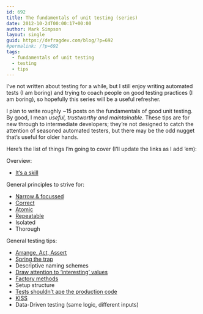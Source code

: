 ```yaml
---
id: 692
title: The fundamentals of unit testing (series)
date: 2012-10-24T00:00:17+00:00
author: Mark Simpson
layout: single
guid: https://defragdev.com/blog/?p=692
#permalink: /?p=692
tags:
  - fundamentals of unit testing
  - testing
  - tips
---
```

I’ve not written about testing for a while, but I still enjoy writing automated tests (I am boring) and trying to coach people on good testing practices (I am boring), so hopefully this series will be a useful refresher.

I plan to write roughly ~15 posts on the fundamentals of good unit testing. By good, I mean _useful, trustworthy and maintainable_. These tips are for new through to intermediate developers; they’re not designed to catch the attention of seasoned automated testers, but there may be the odd nugget that’s useful for older hands.

Here’s the list of things I’m going to cover (I’ll update the links as I add ‘em):

Overview:

  * [It’s a skill](?p=694) 

General principles to strive for:

  * [Narrow & focussed](?p=698) 
  * [Correct](?p=704) 
  * [Atomic](?p=714) 
  * [Repeatable](?p=718) 
  * Isolated 
  * Thorough 

General testing tips:

  * [Arrange, Act, Assert](?p=783) 
  * [Spring the trap](?p=709) 
  * Descriptive naming schemes 
  * [Draw attention to ‘interesting’ values](?p=789)
  * [Factory methods](?p=726) 
  * Setup structure 
  * [Tests shouldn’t ape the production code](?p=731) 
  * [KISS](?p=723) 
  * Data-Driven testing (same logic, different inputs)